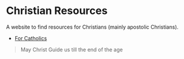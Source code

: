 # Christian Resources

A website to find resources for Christians (mainly apostolic Christians).

- [For Catholics](pages/catholic.md)

> May Christ Guide us till the end of the age
